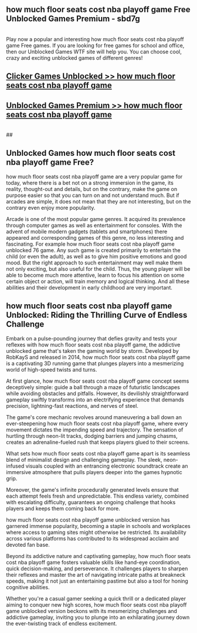 ## how much floor seats cost nba playoff game Free Unblocked Games Premium - sbd7g <br>
<br>
Play now a popular and interesting how much floor seats cost nba playoff game Free games. If you are looking for free games for school and office, then our Unblocked Games WTF site will help you. You can choose cool, crazy and exciting unblocked games of different genres!


##  [Clicker Games Unblocked >> how much floor seats cost nba playoff game](http://freeplayer.one?title=how_much_floor_seats_cost_nba_playoff_game&ref=04)

##  [Unblocked Games Premium >> how much floor seats cost nba playoff game](http://freeplayer.one?title=how_much_floor_seats_cost_nba_playoff_game&ref=04)
  <br>
  ##



## Unblocked Games how much floor seats cost nba playoff game Free?

how much floor seats cost nba playoff game are a very popular game for today, where there is a bet not on a strong immersion in the game, its reality, thought-out and details, but on the contrary, make the game on purpose easier so that you can turn on and not understand much. But if arcades are simple, it does not mean that they are not interesting, but on the contrary even enjoy more popularity.

Arcade is one of the most popular game genres. It acquired its prevalence through computer games as well as entertainment for consoles. With the advent of mobile modern gadgets (tablets and smartphones) there appeared and corresponding games of this genre, no less interesting and fascinating. For example how much floor seats cost nba playoff game unblocked 76 game. Any such game is created primarily to entertain the child (or even the adult), as well as to give him positive emotions and good mood. But the right approach to such entertainment may well make them not only exciting, but also useful for the child. Thus, the young player will be able to become much more attentive, learn to focus his attention on some certain object or action, will train memory and logical thinking. And all these abilities and their development in early childhood are very important.

##  how much floor seats cost nba playoff game Unblocked: Riding the Thrilling Curve of Endless Challenge

Embark on a pulse-pounding journey that defies gravity and tests your reflexes with how much floor seats cost nba playoff game, the addictive unblocked game that's taken the gaming world by storm. Developed by RobKayS and released in 2014, how much floor seats cost nba playoff game is a captivating 3D running game that plunges players into a mesmerizing world of high-speed twists and turns.

At first glance, how much floor seats cost nba playoff game concept seems deceptively simple: guide a ball through a maze of futuristic landscapes while avoiding obstacles and pitfalls. However, its devilishly straightforward gameplay swiftly transforms into an electrifying experience that demands precision, lightning-fast reactions, and nerves of steel.

The game's core mechanic revolves around maneuvering a ball down an ever-steepening how much floor seats cost nba playoff game, where every movement dictates the impending speed and trajectory. The sensation of hurtling through neon-lit tracks, dodging barriers and jumping chasms, creates an adrenaline-fueled rush that keeps players glued to their screens.

What sets how much floor seats cost nba playoff game apart is its seamless blend of minimalist design and challenging gameplay. The sleek, neon-infused visuals coupled with an entrancing electronic soundtrack create an immersive atmosphere that pulls players deeper into the games hypnotic grip.

Moreover, the game's infinite procedurally generated levels ensure that each attempt feels fresh and unpredictable. This endless variety, combined with escalating difficulty, guarantees an ongoing challenge that hooks players and keeps them coming back for more.

how much floor seats cost nba playoff game unblocked version has garnered immense popularity, becoming a staple in schools and workplaces where access to gaming sites might otherwise be restricted. Its availability across various platforms has contributed to its widespread acclaim and devoted fan base.

Beyond its addictive nature and captivating gameplay, how much floor seats cost nba playoff game fosters valuable skills like hand-eye coordination, quick decision-making, and perseverance. It challenges players to sharpen their reflexes and master the art of navigating intricate paths at breakneck speeds, making it not just an entertaining pastime but also a tool for honing cognitive abilities.

Whether you're a casual gamer seeking a quick thrill or a dedicated player aiming to conquer new high scores, how much floor seats cost nba playoff game unblocked version beckons with its mesmerizing challenges and addictive gameplay, inviting you to plunge into an exhilarating journey down the ever-twisting track of endless excitement.